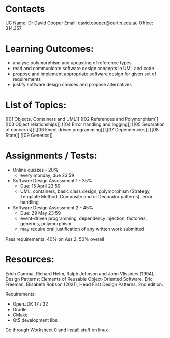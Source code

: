 # Contacts
UC Name: Dr David Cooper 
Email: david.cooper@curtin.edu.au
Office: 314.357

# Learning Outcomes:
- analyse polymorphism and upcasting of reference types
- read and communicate software design concepts in UML and code
- propose and implement appropriate software design for given set of requirements
- justify software design choices and propose alternatives

# List of Topics:
[[01 Objects, Containers and UML]]
[[02 References and Polymorphism]]
[[03 Object relationships]]
[[04 Error handling and logging]]
[[05 Separation of concerns]]
[[06 Event driven programming]]
[[07 Dependencies]]
[[08 State]]
[[09 Generics]]
# Assignments / Tests:
- Online quizzes - 20%
	- every monday, due 23:59
- Software Design Assessment 1 - 35%
	- Due: 15 April 23:59
	- UML, containers, basic class design, polymorphism (Strategy, Template Method, Composite and or Decorator patterns), error handling
- Software Design Assessment 2 - 45%
	- Due: 29 May 23:59
	- event-driven programming, dependency injection, factories, generics, polymorphism
	- may require oral justification of any written work submitted

Pass requirements: 40% on Ass 2, 50% overall
# Resources:
Erich Gamma, Richard Helm, Ralph Johnson and John Vlissides (1994), Design Patterns: Elements of Reusable Object-Oriented Software.
Eric Freeman, Elisabeth Robson (2021), Head First Design Patterns, 2nd edition.

Requirements:
- OpenJDK 17 / 22
- Gradle
- CMake
- Qt5 development libs

Go through Worksheet 0 and install stuff on linux